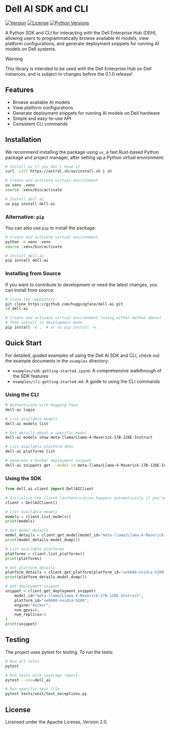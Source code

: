 # Dell AI SDK and CLI

[![Version](https://img.shields.io/badge/version-0.0.2-orange)](https://github.com/huggingface/dell-ai)
[![License](https://img.shields.io/badge/License-Apache_2.0-blue.svg)](https://opensource.org/licenses/Apache-2.0)
[![Python Versions](https://img.shields.io/badge/python-3.10%2B-blue)](https://www.python.org/downloads/)

A Python SDK and CLI for interacting with the Dell Enterprise Hub (DEH), allowing users to programmatically browse available AI models, view platform configurations, and generate deployment snippets for running AI models on Dell systems.

> [!WARNING]
> This library is intended to be used with the Dell Enterprise Hub on Dell instances,
> and is subject to changes before the 0.1.0 release!

## Features

- Browse available AI models
- View platform configurations
- Generate deployment snippets for running AI models on Dell hardware
- Simple and easy-to-use API
- Consistent CLI commands

## Installation

We recommend installing the package using `uv`, a fast Rust-based Python package and project manager, after setting up a Python virtual environment:

```bash
# Install uv if you don't have it
curl -LsSf https://astral.sh/uv/install.sh | sh

# Create and activate virtual environment
uv venv .venv
source .venv/bin/activate

# Install dell-ai
uv pip install dell-ai
```

### Alternative: `pip`

You can also use `pip` to install the package:

```bash
# Create and activate virtual environment
python -m venv .venv
source .venv/bin/activate

# Install dell-ai
pip install dell-ai
```

### Installing from Source

If you want to contribute to development or need the latest changes, you can install from source:

```bash
# Clone the repository
git clone https://github.com/huggingface/dell-ai.git
cd dell-ai

# Create and activate virtual environment (using either method above)
# Then install in development mode
pip install -e .  # or uv pip install -e .
```

## Quick Start

For detailed, guided examples of using the Dell AI SDK and CLI, check out the example documents in the `examples` directory:
- `examples/sdk-getting-started.ipynb`: A comprehensive walkthrough of the SDK features
- `examples/cli-getting-started.md`: A guide to using the CLI commands

### Using the CLI

```bash
# Authenticate with Hugging Face
dell-ai login

# List available models
dell-ai models list

# Get details about a specific model
dell-ai models show meta-llama/Llama-4-Maverick-17B-128E-Instruct

# List available platform SKUs
dell-ai platforms list

# Generate a Docker deployment snippet
dell-ai snippets get --model-id meta-llama/Llama-4-Maverick-17B-128E-Instruct --platform-id xe9680-nvidia-h200 --engine docker --gpus 8 --replicas 1
```

### Using the SDK

```python
from dell_ai.client import DellAIClient

# Initialize the client (authentication happens automatically if you've logged in via CLI)
client = DellAIClient()

# List available models
models = client.list_models()
print(models)

# Get model details
model_details = client.get_model(model_id="meta-llama/Llama-4-Maverick-17B-128E-Instruct")
print(model_details.model_dump())

# List available platforms
platforms = client.list_platforms()
print(platforms)

# Get platform details
platform_details = client.get_platform(platform_id="xe9680-nvidia-h200")
print(platform_details.model_dump())

# Get deployment snippet
snippet = client.get_deployment_snippet(
    model_id="meta-llama/Llama-4-Maverick-17B-128E-Instruct",
    platform_id="xe9680-nvidia-h200",
    engine="docker",
    num_gpus=8,
    num_replicas=1
)
print(snippet)
```

## Testing

The project uses pytest for testing. To run the tests:

```bash
# Run all tests
pytest

# Run tests with coverage report
pytest --cov=dell_ai

# Run specific test file
pytest tests/unit/test_exceptions.py
```

## License

Licensed under the Apache License, Version 2.0.
